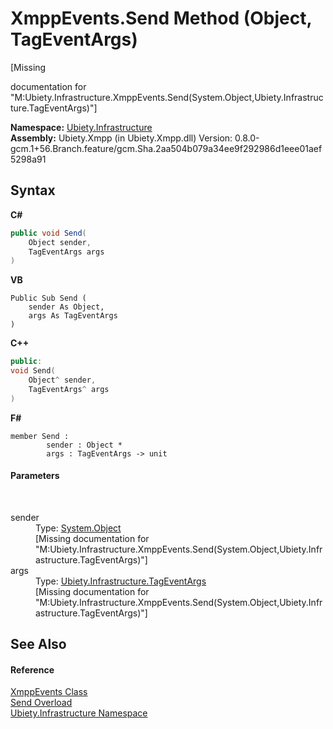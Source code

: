 # XmppEvents.Send Method (Object, TagEventArgs)
 

\[Missing <summary> documentation for "M:Ubiety.Infrastructure.XmppEvents.Send(System.Object,Ubiety.Infrastructure.TagEventArgs)"\]

**Namespace:**&nbsp;<a href="7349ff87-094b-cd2f-6f99-c82eea293e78">Ubiety.Infrastructure</a><br />**Assembly:**&nbsp;Ubiety.Xmpp (in Ubiety.Xmpp.dll) Version: 0.8.0-gcm.1+56.Branch.feature/gcm.Sha.2aa504b079a34ee9f292986d1eee01aef5298a91

## Syntax

**C#**<br />
``` C#
public void Send(
	Object sender,
	TagEventArgs args
)
```

**VB**<br />
``` VB
Public Sub Send ( 
	sender As Object,
	args As TagEventArgs
)
```

**C++**<br />
``` C++
public:
void Send(
	Object^ sender, 
	TagEventArgs^ args
)
```

**F#**<br />
``` F#
member Send : 
        sender : Object * 
        args : TagEventArgs -> unit 

```


#### Parameters
&nbsp;<dl><dt>sender</dt><dd>Type: <a href="http://msdn2.microsoft.com/en-us/library/e5kfa45b" target="_blank">System.Object</a><br />\[Missing <param name="sender"/> documentation for "M:Ubiety.Infrastructure.XmppEvents.Send(System.Object,Ubiety.Infrastructure.TagEventArgs)"\]</dd><dt>args</dt><dd>Type: <a href="81eb7b62-4b7b-d2ed-8e62-3fb97b104d4e">Ubiety.Infrastructure.TagEventArgs</a><br />\[Missing <param name="args"/> documentation for "M:Ubiety.Infrastructure.XmppEvents.Send(System.Object,Ubiety.Infrastructure.TagEventArgs)"\]</dd></dl>

## See Also


#### Reference
<a href="53afd0a6-cf28-9557-2822-4438f8918532">XmppEvents Class</a><br /><a href="4ba10708-8a06-4ca1-54c5-14a876412417">Send Overload</a><br /><a href="7349ff87-094b-cd2f-6f99-c82eea293e78">Ubiety.Infrastructure Namespace</a><br />